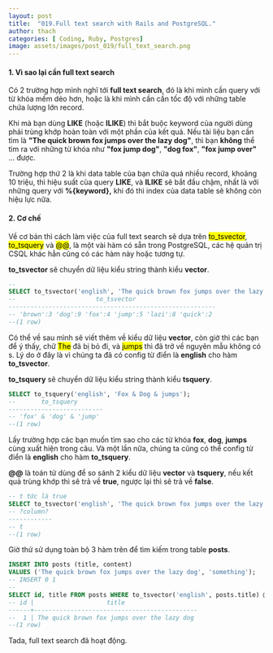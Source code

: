```yaml
---
layout: post
title:  "019.Full text search with Rails and PostgreSQL."
author: thach
categories: [ Coding, Ruby, Postgres]
image: assets/images/post_019/full_text_search.png
---
```

#### 1. Vì sao lại cần full text search
Có 2 trường hợp mình nghĩ tới **full text search**, đó là khi mình cần query với từ khóa mềm dẻo hơn, hoặc là khi mình cần cần tốc độ với những table chứa lượng lớn record.

Khi mà bạn dùng **LIKE** (hoặc **ILIKE**) thì bắt buộc keyword của người dùng phải trùng khớp hoàn toàn với một phần của kết quả. Nếu tài liệu bạn cần tìm là **"The quick brown fox jumps over the lazy dog"**, thì bạn **không** thể tìm ra với những từ khóa như **"fox jump dog"**, **"dog fox"**, **"fox jump over"** ... được.

Trường hợp thứ 2 là khi data table của bạn chứa quá nhiều record, khoảng 10 triệu, thì hiệu suất của query **LIKE**, và **ILIKE** sẽ bắt đầu chậm, nhất là với những query với **%{keyword},** khi đó thì index của data table sẽ không còn hiệu lực nữa.

#### 2. Cơ chế
Về cơ bản thì cách làm việc của full text search sẽ dựa trên <mark>to_tsvector</mark>, <mark>to_tsquery</mark> và <mark>@@</mark>, là một vài hàm có sẵn trong PostgreSQL, các hệ quản trị CSQL khác hẳn cũng có các hàm này hoặc tương tự.

**to_tsvector** sẽ chuyển dữ liệu kiểu string thành kiểu **vector**.

```sql
--
SELECT to_tsvector('english', 'The quick brown fox jumps over the lazy dog');
--                      to_tsvector
---------------------------------------------------------
-- 'brown':3 'dog':9 'fox':4 'jump':5 'lazi':8 'quick':2
--(1 row)
```
Có thể về sau mình sẽ viết thêm về kiểu dữ liệu **vector**, còn giờ thì các bạn để ý thấy, chữ <mark>The</mark> đã bị bỏ đi, và <mark>jumps</mark> thì đã trở về nguyên mẫu không có s. Lý do ở đây là vì chúng ta đã có config từ điển là **english** cho hàm **to_tsvector**.

**to_tsquery** sẽ chuyển dữ liệu kiểu string thành kiểu **tsquery**.
```sql
SELECT to_tsquery('english', 'Fox & Dog & jumps');
--       to_tsquery
--------------------------
-- 'fox' & 'dog' & 'jump'
--(1 row)
```
Lấy trường hợp các bạn muốn tìm sao cho các từ khóa **fox**, **dog**, **jumps** cùng xuất hiện trong câu. Và một lần nữa, chúng ta cũng có thể config từ điển là **english** cho hàm **to_tsquery**.

**@@** là toán tử dùng để so sánh 2 kiểu dữ liệu **vector** và **tsquery**, nếu kết quả trùng khớp thì sẽ trả về **true**, ngược lại thì sẽ trả về **false**.

```sql
-- t tức là true
SELECT to_tsvector('english', 'The quick brown fox jumps over the lazy dog') @@ to_tsquery('english', 'Fox & Dog & jumps');
-- ?column?
------------
-- t
--(1 row)
```
Giờ thử sử dụng toàn bộ 3 hàm trên để tìm kiếm trong table **posts**.

```sql
INSERT INTO posts (title, content)
VALUES ('The quick brown fox jumps over the lazy dog', 'something');
-- INSERT 0 1
--
SELECT id, title FROM posts WHERE to_tsvector('english', posts.title) @@ to_tsquery('english', 'Fox & Dog & jumps');
-- id |                    title
------+---------------------------------------------
--  1 | The quick brown fox jumps over the lazy dog
--(1 row)
```
Tada, full text search đã hoạt động.
